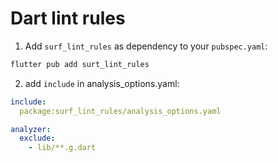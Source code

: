 # Dart lint rules

1. Add `surf_lint_rules` as dependency to your `pubspec.yaml`:

``` bash
flutter pub add surt_lint_rules
```

2. add `include` in analysis_options.yaml:

``` yaml
include:
  package:surf_lint_rules/analysis_options.yaml

analyzer:
  exclude:
    - lib/**.g.dart
```
